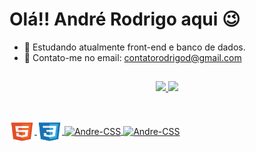 # Olá!! André Rodrigo aqui 😉
- 🌱 Estudando atualmente front-end e banco de dados.
- 💬 Contato-me no email: contatorodrigod@gmail.com

##

<div align="center">
  <a href="https://github.com/andrerodrigod">
  <img height="150em" src="https://github-readme-stats.vercel.app/api?username=andrerodrigod&show_icons=true&theme=dark&include_all_commits=true&count_private=true"/>
  <img height="150em" src="https://github-readme-stats.vercel.app/api/top-langs/?username=andrerodrigod&layout=compact&langs_count=7&theme=dark"/>
</div>

##

<div style="display: inline_block"><br>
  <img align="center" alt="Andre-HTML" height="30" width="40" src="https://raw.githubusercontent.com/devicons/devicon/master/icons/html5/html5-original.svg">
  <img align="center" alt="Andre-CSS" height="30" width="40" src="https://raw.githubusercontent.com/devicons/devicon/master/icons/css3/css3-original.svg">
  <img align="center" alt="Andre-CSS" height="30" width="40" src="https://cdn.jsdelivr.net/gh/devicons/devicon/icons/java/java-original.svg" />
  <img align="center" alt="Andre-CSS" height="30" width="40" src="https://cdn.jsdelivr.net/gh/devicons/devicon/icons/mysql/mysql-original.svg" />


</div>
